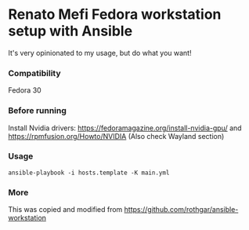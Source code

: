 Renato Mefi Fedora workstation setup with Ansible
==============

It's very opinionated to my usage, but do what you want!

### Compatibility

Fedora 30

### Before running

Install Nvidia drivers: https://fedoramagazine.org/install-nvidia-gpu/ and https://rpmfusion.org/Howto/NVIDIA (Also check Wayland section)

### Usage

`ansible-playbook -i hosts.template -K main.yml`

### More

This was copied and modified from https://github.com/rothgar/ansible-workstation
